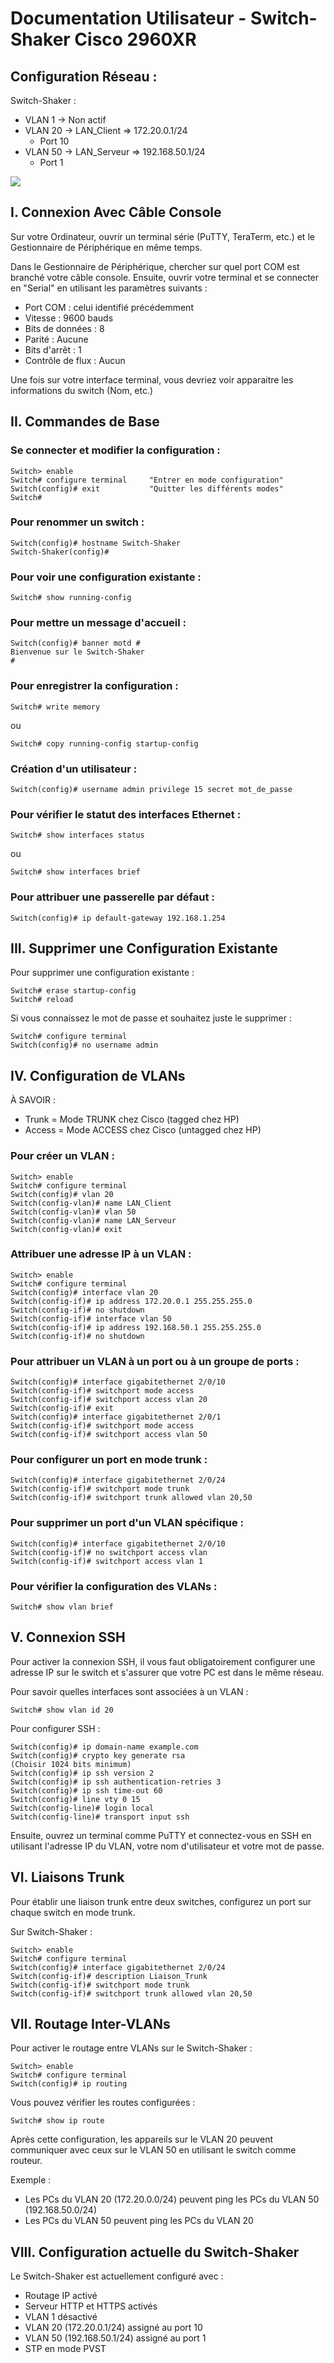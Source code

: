 # Documentation Utilisateur - Switch-Shaker Cisco 2960XR

## Configuration Réseau :

Switch-Shaker :

- VLAN 1 → Non actif
- VLAN 20 → LAN_Client ⇒ 172.20.0.1/24
    - Port 10
- VLAN 50 → LAN_Serveur ⇒ 192.168.50.1/24
    - Port 1

![](https://placeholder.com/wp-content/uploads/2018/10/placeholder.com-logo1.png)

## I. Connexion Avec Câble Console

Sur votre Ordinateur, ouvrir un terminal série (PuTTY, TeraTerm, etc.) et le Gestionnaire de Périphérique en même temps.

Dans le Gestionnaire de Périphérique, chercher sur quel port COM est branché votre câble console. Ensuite, ouvrir votre terminal et se connecter en "Serial" en utilisant les paramètres suivants :

- Port COM : celui identifié précédemment
- Vitesse : 9600 bauds
- Bits de données : 8
- Parité : Aucune
- Bits d'arrêt : 1
- Contrôle de flux : Aucun

Une fois sur votre interface terminal, vous devriez voir apparaitre les informations du switch (Nom, etc.)

## II. Commandes de Base

### Se connecter et modifier la configuration :

```
Switch> enable
Switch# configure terminal     "Entrer en mode configuration"
Switch(config)# exit           "Quitter les différents modes"
Switch#
```

### Pour renommer un switch :

```
Switch(config)# hostname Switch-Shaker
Switch-Shaker(config)#
```

### Pour voir une configuration existante :

```
Switch# show running-config
```

### Pour mettre un message d'accueil :

```
Switch(config)# banner motd #
Bienvenue sur le Switch-Shaker
#
```

### Pour enregistrer la configuration :

```
Switch# write memory
```

ou

```
Switch# copy running-config startup-config
```

### Création d'un utilisateur :

```
Switch(config)# username admin privilege 15 secret mot_de_passe
```

### Pour vérifier le statut des interfaces Ethernet :

```
Switch# show interfaces status
```

ou

```
Switch# show interfaces brief
```

### Pour attribuer une passerelle par défaut :

```
Switch(config)# ip default-gateway 192.168.1.254
```

## III. Supprimer une Configuration Existante

Pour supprimer une configuration existante :

```
Switch# erase startup-config
Switch# reload
```

Si vous connaissez le mot de passe et souhaitez juste le supprimer :

```
Switch# configure terminal
Switch(config)# no username admin
```

## IV. Configuration de VLANs

À SAVOIR :

- Trunk = Mode TRUNK chez Cisco (tagged chez HP)
- Access = Mode ACCESS chez Cisco (untagged chez HP)

### Pour créer un VLAN :

```
Switch> enable
Switch# configure terminal
Switch(config)# vlan 20
Switch(config-vlan)# name LAN_Client
Switch(config-vlan)# vlan 50
Switch(config-vlan)# name LAN_Serveur
Switch(config-vlan)# exit
```

### Attribuer une adresse IP à un VLAN :

```
Switch> enable
Switch# configure terminal
Switch(config)# interface vlan 20
Switch(config-if)# ip address 172.20.0.1 255.255.255.0
Switch(config-if)# no shutdown
Switch(config-if)# interface vlan 50
Switch(config-if)# ip address 192.168.50.1 255.255.255.0
Switch(config-if)# no shutdown
```

### Pour attribuer un VLAN à un port ou à un groupe de ports :

```
Switch(config)# interface gigabitethernet 2/0/10
Switch(config-if)# switchport mode access
Switch(config-if)# switchport access vlan 20
Switch(config-if)# exit
Switch(config)# interface gigabitethernet 2/0/1
Switch(config-if)# switchport mode access
Switch(config-if)# switchport access vlan 50
```

### Pour configurer un port en mode trunk :

```
Switch(config)# interface gigabitethernet 2/0/24
Switch(config-if)# switchport mode trunk
Switch(config-if)# switchport trunk allowed vlan 20,50
```

### Pour supprimer un port d'un VLAN spécifique :

```
Switch(config)# interface gigabitethernet 2/0/10
Switch(config-if)# no switchport access vlan
Switch(config-if)# switchport access vlan 1
```

### Pour vérifier la configuration des VLANs :

```
Switch# show vlan brief
```

## V. Connexion SSH

Pour activer la connexion SSH, il vous faut obligatoirement configurer une adresse IP sur le switch et s'assurer que votre PC est dans le même réseau.

Pour savoir quelles interfaces sont associées à un VLAN :

```
Switch# show vlan id 20
```

Pour configurer SSH :

```
Switch(config)# ip domain-name example.com
Switch(config)# crypto key generate rsa
(Choisir 1024 bits minimum)
Switch(config)# ip ssh version 2
Switch(config)# ip ssh authentication-retries 3
Switch(config)# ip ssh time-out 60
Switch(config)# line vty 0 15
Switch(config-line)# login local
Switch(config-line)# transport input ssh
```

Ensuite, ouvrez un terminal comme PuTTY et connectez-vous en SSH en utilisant l'adresse IP du VLAN, votre nom d'utilisateur et votre mot de passe.

## VI. Liaisons Trunk

Pour établir une liaison trunk entre deux switches, configurez un port sur chaque switch en mode trunk.

Sur Switch-Shaker :

```
Switch> enable
Switch# configure terminal
Switch(config)# interface gigabitethernet 2/0/24
Switch(config-if)# description Liaison_Trunk
Switch(config-if)# switchport mode trunk
Switch(config-if)# switchport trunk allowed vlan 20,50
```

## VII. Routage Inter-VLANs

Pour activer le routage entre VLANs sur le Switch-Shaker :

```
Switch> enable
Switch# configure terminal
Switch(config)# ip routing
```

Vous pouvez vérifier les routes configurées :

```
Switch# show ip route
```

Après cette configuration, les appareils sur le VLAN 20 peuvent communiquer avec ceux sur le VLAN 50 en utilisant le switch comme routeur.

Exemple :

- Les PCs du VLAN 20 (172.20.0.0/24) peuvent ping les PCs du VLAN 50 (192.168.50.0/24)
- Les PCs du VLAN 50 peuvent ping les PCs du VLAN 20

## VIII. Configuration actuelle du Switch-Shaker

Le Switch-Shaker est actuellement configuré avec :

- Routage IP activé
- Serveur HTTP et HTTPS activés
- VLAN 1 désactivé
- VLAN 20 (172.20.0.1/24) assigné au port 10
- VLAN 50 (192.168.50.1/24) assigné au port 1
- STP en mode PVST